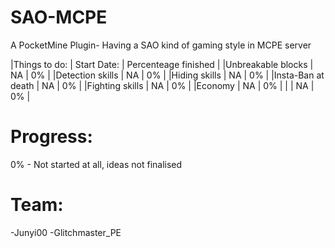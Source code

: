 SAO-MCPE
========

A PocketMine Plugin- Having a SAO kind of gaming style in MCPE server

|Things to do: | Start Date: | Percenteage finished |
|Unbreakable blocks | NA | 0% |
|Detection skills | NA | 0% |
|Hiding skills | NA | 0% |
|Insta-Ban at death | NA | 0% |
|Fighting skills | NA | 0% |
|Economy | NA | 0% |
|<and more> | NA | 0% |
    
Progress:
========

0% - Not started at all, ideas not finalised
    
Team:
====

-Junyi00 <me>
-Glitchmaster_PE
